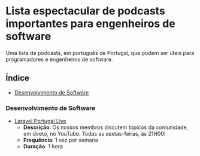 # Lista espectacular de podcasts importantes para engenheiros de software

Uma lista de podcasts, em português de Portugal, que podem ser úteis para programadores e engenheiros de software.

## Índice

* [Desenvolvimento de Software](#desenvolvimento-de-software)

### Desenvolvimento de Software

* [Laravel Portugal Live](https://laravel.pt/)
  * **Descrição**: Os nossos membros discutem tópicos da comunidade, em direto, no YouTube. Todas as sextas-feiras, às 21H00!
  * **Frequência**: 1 vez por semana
  * **Duração**: 1 hora
